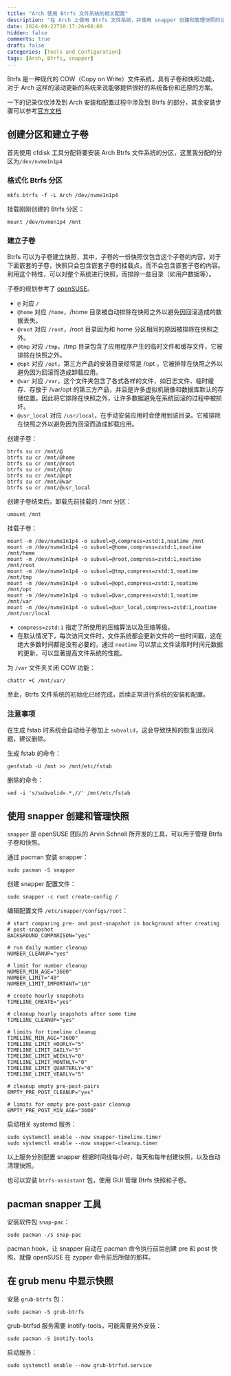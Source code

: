 ```yaml
---
title: "Arch 使用 Btrfs 文件系统的相关配置"
description: "在 Arch 上使用 Btrfs 文件系统，并使用 snapper 创建和管理快照的记录。"
date: 2024-09-22T10:17:26+08:00
hidden: false
comments: true
draft: false
categories: [Tools and Configuration]
tags: [Arch, Btrfs, snapper]
---
```


Btrfs 是一种现代的 COW（Copy on Write）文件系统，具有子卷和快照功能，对于 Arch 这样的滚动更新的系统来说能够提供很好的系统备份和还原的方案。

一下的记录仅仅涉及到 Arch 安装和配置过程中涉及到 Btrfs 的部分，其余安装步骤可以参考[官方文档](https://wiki.archlinuxcn.org/wiki/%E5%AE%89%E8%A3%85%E6%8C%87%E5%8D%97)

## 创建分区和建立子卷

首先使用 cfdisk 工具分配将要安装 Arch Btrfs 文件系统的分区，这里我分配的分区为`/dev/nvme1n1p4`

### 格式化 Btrfs 分区

```terminal
mkfs.btrfs -f -L Arch /dev/nvme1n1p4
```

挂载刚刚创建的 Btrfs 分区：

```terminal
mount /dev/nvmen1p4 /mnt
```

### 建立子卷

Btrfs 可以为子卷建立快照，其中，子卷的一份快照仅包含这个子卷的内容，对于下面嵌套的子卷，快照只会包含嵌套子卷的挂载点，而不会包含嵌套子卷的内容。利用这个特性，可以对整个系统进行快照，而排除一些目录（如用户数据等）。

子卷的规划参考了 [openSUSE](https://zh.opensuse.org/SDB:BTRFS#.E9.BB.98.E8.AE.A4.E5.AD.90.E5.8D.B7)。

- `@` 对应 `/`
- `@home` 对应 `/home`，/home 目录被自动排除在快照之外以避免因回滚造成的数据丢失。
- `@root` 对应 `/root`，/root 目录因为和 home 分区相同的原因被排除在快照之外。
- `@tmp` 对应 `/tmp`，/tmp 目录包含了应用程序产生的临时文件和缓存文件，它被排除在快照之外。
- `@opt` 对应 `/opt`，第三方产品的安装目录经常是 /opt 。它被排除在快照之外以避免因为回滚而造成卸载应用。
- `@var` 对应 `/var`，这个文件夹包含了各式各样的文件，如日志文件、临时缓存、存放于 /var/opt 的第三方产品，并且是许多虚拟机镜像和数据库默认的存储位置。因此将它排除在快照之外，让许多数据避免在系统回滚的过程中被损坏。
- `@usr_local` 对应 `/usr/local`，在手动安装应用时会使用到该目录。它被排除在快照之外以避免因为回滚而造成卸载应用。

创建子卷：

```terminal
btrfs su cr /mnt/@
btrfs su cr /mnt/@home
btrfs su cr /mnt/@root
btrfs su cr /mnt/@tmp
btrfs su cr /mnt/@opt
btrfs su cr /mnt/@var
btrfs su cr /mnt/@usr_local
```

创建子卷结束后，卸载先前挂载的 /mnt 分区：

```terminal
umount /mnt
```

挂载子卷：

```terminal
mount -m /dev/nvme1n1p4 -o subvol=@,compress=zstd:1,noatime /mnt
mount -m /dev/nvme1n1p4 -o subvol=@home,compress=zstd:1,noatime /mnt/home
mount -m /dev/nvme1n1p4 -o subvol=@root,compress=zstd:1,noatime /mnt/root
mount -m /dev/nvme1n1p4 -o subvol=@tmp,compress=zstd:1,noatime /mnt/tmp
mount -m /dev/nvme1n1p4 -o subvol=@opt,compress=zstd:1,noatime /mnt/opt
mount -m /dev/nvme1n1p4 -o subvol=@var,compress=zstd:1,noatime /mnt/var
mount -m /dev/nvme1n1p4 -o subvol=@usr_local,compress=zstd:1,noatime /mnt/usr/local
```

- `compress=zstd:1` 指定了所使用的压缩算法以及压缩等级。
- 在默认情况下，每次访问文件时，文件系统都会更新文件的一些时间戳，这在绝大多数时间都是没有必要的，通过 `noatime` 可以禁止文件读取时时间元数据的更新，可以显著提高文件系统的性能。

为 `/var` 文件夹关闭 COW 功能：

```terminal
chattr +C /mnt/var/
```

至此，Btrfs 文件系统的初始化已经完成，后续正常进行系统的安装和配置。

### 注意事项

在生成 fstab 时系统会自动给子卷加上 `subvolid`，这会导致快照的恢复出现问题，建议删除。

生成 fstab 的命令：

```terminal
genfstab -U /mnt >> /mnt/etc/fstab
```

删除的命令：

```terminal
sed -i 's/subvolid=.*,//' /mnt/etc/fstab
```

## 使用 snapper 创建和管理快照

`snapper` 是 openSUSE 团队的 Arvin Schnell 所开发的工具，可以用于管理 Btrfs 子卷和快照。

通过 pacman 安装 snapper：

```terminal
sudo pacman -S snapper
```

创建 snapper 配置文件：

```terminal
sudo snapper -c root create-config /
```

编辑配置文件 `/etc/snapper/configs/root`：

```config
# start comparing pre- and post-snapshot in background after creating
# post-snapshot
BACKGROUND_COMPARISON="yes"

# run daily number cleanup
NUMBER_CLEANUP="yes"

# limit for number cleanup
NUMBER_MIN_AGE="3600"
NUMBER_LIMIT="40"
NUMBER_LIMIT_IMPORTANT="10"

# create hourly snapshots
TIMELINE_CREATE="yes"

# cleanup hourly snapshots after some time
TIMELINE_CLEANUP="yes"

# limits for timeline cleanup
TIMELINE_MIN_AGE="3600"
TIMELINE_LIMIT_HOURLY="5"
TIMELINE_LIMIT_DAILY="5"
TIMELINE_LIMIT_WEEKLY="0"
TIMELINE_LIMIT_MONTHLY="0"
TIMELINE_LIMIT_QUARTERLY="0"
TIMELINE_LIMIT_YEARLY="5"

# cleanup empty pre-post-pairs
EMPTY_PRE_POST_CLEANUP="yes"

# limits for empty pre-post-pair cleanup
EMPTY_PRE_POST_MIN_AGE="3600"
```

启动相关 systemd 服务：

```terminal
sudo systemctl enable --now snapper-timeline.timer
sudo systemctl enable --now snapper-cleanup.timer
```

以上服务分别配置 snapper 根据时间线每小时，每天和每年创建快照，以及自动清理快照。

也可以安装 `btrfs-assistant` 包，使用 GUI 管理 Btrfs 快照和子卷。

## pacman snapper 工具

安装软件包 `snap-pac`：

```terminal
sudo pacman -/s snap-pac
```

pacman hook，让 snapper 自动在 pacman 命令执行前后创建 pre 和 post 快照，就像 openSUSE 在 zypper 命令前后所做的那样。

## 在 grub menu 中显示快照

安装 `grub-btrfs` 包：

```terminal
sudo pacman -S grub-btrfs
```

grub-btrfsd 服务需要 inotify-tools，可能需要另外安装：

```terminal
sudo pacman -S inotify-tools
```

启动服务：

```terminal
sudo systemctl enable --now grub-btrfsd.service
```
